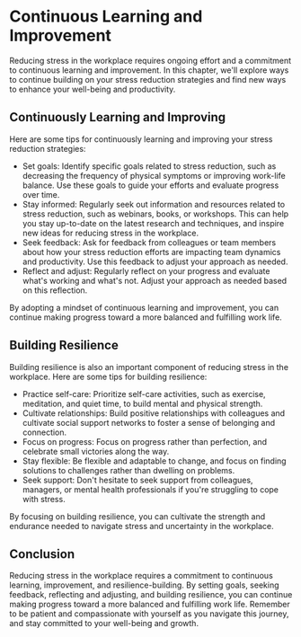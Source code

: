 Continuous Learning and Improvement
===============================================================================================

Reducing stress in the workplace requires ongoing effort and a commitment to continuous learning and improvement. In this chapter, we'll explore ways to continue building on your stress reduction strategies and find new ways to enhance your well-being and productivity.

Continuously Learning and Improving
-----------------------------------

Here are some tips for continuously learning and improving your stress reduction strategies:

* Set goals: Identify specific goals related to stress reduction, such as decreasing the frequency of physical symptoms or improving work-life balance. Use these goals to guide your efforts and evaluate progress over time.
* Stay informed: Regularly seek out information and resources related to stress reduction, such as webinars, books, or workshops. This can help you stay up-to-date on the latest research and techniques, and inspire new ideas for reducing stress in the workplace.
* Seek feedback: Ask for feedback from colleagues or team members about how your stress reduction efforts are impacting team dynamics and productivity. Use this feedback to adjust your approach as needed.
* Reflect and adjust: Regularly reflect on your progress and evaluate what's working and what's not. Adjust your approach as needed based on this reflection.

By adopting a mindset of continuous learning and improvement, you can continue making progress toward a more balanced and fulfilling work life.

Building Resilience
-------------------

Building resilience is also an important component of reducing stress in the workplace. Here are some tips for building resilience:

* Practice self-care: Prioritize self-care activities, such as exercise, meditation, and quiet time, to build mental and physical strength.
* Cultivate relationships: Build positive relationships with colleagues and cultivate social support networks to foster a sense of belonging and connection.
* Focus on progress: Focus on progress rather than perfection, and celebrate small victories along the way.
* Stay flexible: Be flexible and adaptable to change, and focus on finding solutions to challenges rather than dwelling on problems.
* Seek support: Don't hesitate to seek support from colleagues, managers, or mental health professionals if you're struggling to cope with stress.

By focusing on building resilience, you can cultivate the strength and endurance needed to navigate stress and uncertainty in the workplace.

Conclusion
----------

Reducing stress in the workplace requires a commitment to continuous learning, improvement, and resilience-building. By setting goals, seeking feedback, reflecting and adjusting, and building resilience, you can continue making progress toward a more balanced and fulfilling work life. Remember to be patient and compassionate with yourself as you navigate this journey, and stay committed to your well-being and growth.
